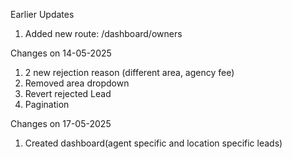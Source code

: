 Earlier Updates

1. Added new route: /dashboard/owners

Changes on 14-05-2025

1. 2 new rejection reason (different area, agency fee)
2. Removed area dropdown
3. Revert rejected Lead
4. Pagination

Changes on 17-05-2025

1. Created dashboard(agent specific and location specific leads)

